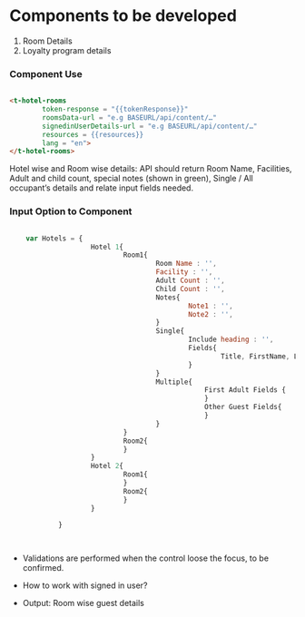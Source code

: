 

# Components to be developed
1)	Room Details
2)	Loyalty program details


### Component Use

``` html

<t-hotel-rooms
    	token-response = "{{tokenResponse}}"
		roomsData-url = "e.g BASEURL/api/content/…" 
		signedinUserDetails-url = "e.g BASEURL/api/content/…"
		resources = {{resources}} 
		lang = "en">
</t-hotel-rooms>


```
Hotel wise and Room wise details: API should return  Room Name, Facilities, Adult and child count, special notes (shown in green), Single / All occupant’s details and relate input fields needed.

### Input Option to Component

```javascript

	var Hotels = {
					Hotel 1{
							Room1{
									Room Name : '',
									Facility : '',
									Adult Count : '',
									Child Count : '',
									Notes{
											Note1 : '',
											Note2 : '',
									}
									Single{
											Include heading : '',
											Fields{
													Title, FirstName, LastName, EmailID,
											}
									}
									Multiple{
												First Adult Fields {
												}
												Other Guest Fields{
												}
									}
							}	
							Room2{
							}
					}					
					Hotel 2{
							Room1{
							}
							Room2{
							}
					}

			}

		
```

- Validations are performed when the control loose the focus, to be confirmed.
- How to work with signed in user?

- Output: Room wise guest details
